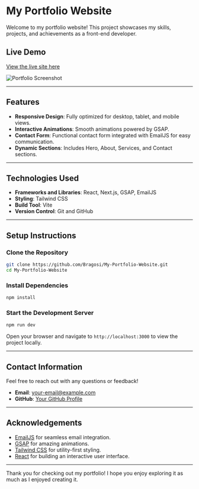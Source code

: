 # My Portfolio Website

Welcome to my portfolio website! This project showcases my skills, projects, and achievements as a front-end developer.

## Live Demo

[View the live site here](https://my-portfolio-website-seven-lake.vercel.app/)

![Portfolio Screenshot](https://raw.githubusercontent.com/Bragosi/My-Portfolio-Website/main/src/images/portfolio-screenshot.png)

---

## Features

- **Responsive Design**: Fully optimized for desktop, tablet, and mobile views.
- **Interactive Animations**: Smooth animations powered by GSAP.
- **Contact Form**: Functional contact form integrated with EmailJS for easy communication.
- **Dynamic Sections**: Includes Hero, About, Services, and Contact sections.

---

## Technologies Used

- **Frameworks and Libraries**: React, Next.js, GSAP, EmailJS
- **Styling**: Tailwind CSS
- **Build Tool**: Vite
- **Version Control**: Git and GitHub

---

## Setup Instructions

### Clone the Repository
```bash
git clone https://github.com/Bragosi/My-Portfolio-Website.git
cd My-Portfolio-Website
```

### Install Dependencies
```bash
npm install
```

### Start the Development Server
```bash
npm run dev
```

Open your browser and navigate to `http://localhost:3000` to view the project locally.

---

## Contact Information

Feel free to reach out with any questions or feedback!

- **Email**: [your-email@example.com](mailto:oladejoboluwatife20003@gmail.com)
- **GitHub**: [Your GitHub Profile](https://github.com/Bragosi)

---

## Acknowledgements

- [EmailJS](https://www.emailjs.com/) for seamless email integration.
- [GSAP](https://greensock.com/gsap/) for amazing animations.
- [Tailwind CSS](https://tailwindcss.com/) for utility-first styling.
- [React](https://reactjs.org/) for building an interactive user interface.

---

Thank you for checking out my portfolio! I hope you enjoy exploring it as much as I enjoyed creating it.
